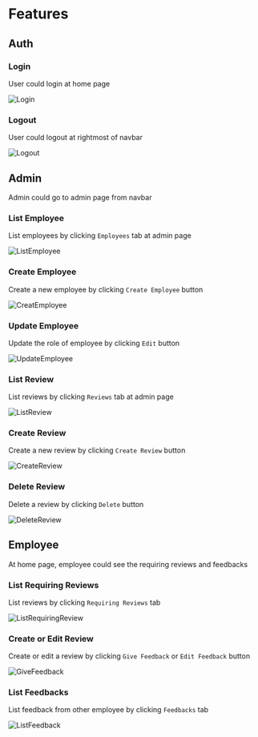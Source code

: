 # Features

## Auth

### Login

User could login at home page

![Login][Login]

### Logout

User could logout at rightmost of navbar

![Logout][Logout]

## Admin

Admin could go to admin page from navbar

### List Employee

List employees by clicking `Employees` tab at admin page

![ListEmployee][ListEmployee]

### Create Employee

Create a new employee by clicking `Create Employee` button

![CreatEmployee][CreatEmployee]

### Update Employee

Update the role of employee by clicking `Edit` button

![UpdateEmployee][UpdateEmployee]

### List Review

List reviews by clicking `Reviews` tab at admin page

![ListReview][ListReview]

### Create Review

Create a new review by clicking `Create Review` button

![CreateReview][CreateReview]

### Delete Review

Delete a review by clicking `Delete` button

![DeleteReview][DeleteReview]

## Employee

At home page, employee could see the requiring reviews and feedbacks

### List Requiring Reviews

List reviews by clicking `Requiring Reviews` tab

![ListRequiringReview][ListRequiringReview]

### Create or Edit Review

Create or edit a review by clicking `Give Feedback` or `Edit Feedback` button

![GiveFeedback][GiveFeedback]

### List Feedbacks

List feedback from other employee by clicking `Feedbacks` tab

![ListFeedback][ListFeedback]



[Login]: https://github.com/arthur791004/FullStackEngineerChallenge/blob/master/docs/assets/login.png
[Logout]: https://github.com/arthur791004/FullStackEngineerChallenge/blob/master/docs/assets/logout.png
[ListEmployee]: https://github.com/arthur791004/FullStackEngineerChallenge/blob/master/docs/assets/employeeList.png
[CreatEmployee]: https://github.com/arthur791004/FullStackEngineerChallenge/blob/master/docs/assets/employeeCreate.png
[UpdateEmployee]: https://github.com/arthur791004/FullStackEngineerChallenge/blob/master/docs/assets/employeeUpdate.png
[ListReview]: https://github.com/arthur791004/FullStackEngineerChallenge/blob/master/docs/assets/reviewList.png
[CreateReview]: https://github.com/arthur791004/FullStackEngineerChallenge/blob/master/docs/assets/reviewCreate.png
[DeleteReview]: https://github.com/arthur791004/FullStackEngineerChallenge/blob/master/docs/assets/reviewDelete.png
[ListRequiringReview]: https://github.com/arthur791004/FullStackEngineerChallenge/blob/master/docs/assets/requiringReviewList.png
[GiveFeedback]: https://github.com/arthur791004/FullStackEngineerChallenge/blob/master/docs/assets/requiringReviewFeedback.png 
[ListFeedback]: https://github.com/arthur791004/FullStackEngineerChallenge/blob/master/docs/assets/feedbackList.png
